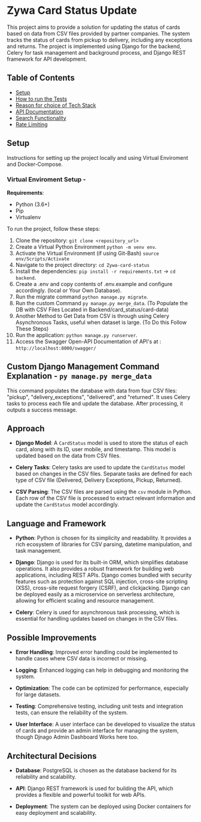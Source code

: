 # Zywa Card Status Update

This project aims to provide a solution for updating the status of cards based on data from CSV files provided by partner companies. The system tracks the status of cards from pickup to delivery, including any exceptions and returns. The project is implemented using Django for the backend, Celery for task management and background process, and Django REST framework for API development.


## Table of Contents 

- [Setup](#setup)
- [How to run the Tests](#how-to-run-the-tests)
- [Reason for choice of Tech Stack](#reason-for-choice-of-tech-stack)
- [API Documentation](#api-documentation)
- [Search Functionality](#search-functionality)
- [Rate Limiting](#rate-limiting)

## Setup

Instructions for setting up the project locally and using Virtual Enviroment and Docker-Compose.

### Virtual Enviroment Setup - 

**Requirements**:
   - Python (3.6+)
   - Pip
   - Virtualenv

To run the project, follow these steps:

1. Clone the repository: `git clone <repository_url>`
2. Create a Virtual Python Environment `python -m venv env`.
3. Activate the Virtual Environment (if using Git-Bash) `source env/Scripts/Activate`
4. Navigate to the project directory: `cd Zywa-card-status`
5. Install the dependencies: `pip install -r requirements.txt` -> `cd backend`.
6. Create a .env and copy contents of .env.example and configure accordingly. (local or Your Own Database).
7. Run the migrate command `python manage.py migrate`.
8. Run the custom Command `py manage.py merge_data`. (To Populate the DB with CSV Files Located in Backend/card_status/card-data)
9. Another Method to Get Data from CSV is through using Celery Asynchronous Tasks, useful when dataset is large. (To Do this Follow These Steps)
10. Run the application: `python manage.py runserver`.
11. Access the Swagger Open-API Documentation of API's at : `http://localhost:8000/swagger/`


## Custom Django Management Command Explanation - `py manage.py merge_data`

This command populates the database with data from four CSV files: "pickup", "delivery_exceptions", "delivered", and "returned". It uses Celery tasks to process each file and update the database. After processing, it outputs a success message.

## Approach

- **Django Model**: A `CardStatus` model is used to store the status of each card, along with its ID, user mobile, and timestamp. This model is updated based on the data from CSV files.

- **Celery Tasks**: Celery tasks are used to update the `CardStatus` model based on changes in the CSV files. Separate tasks are defined for each type of CSV file (Delivered, Delivery Exceptions, Pickup, Returned).

- **CSV Parsing**: The CSV files are parsed using the `csv` module in Python. Each row of the CSV file is processed to extract relevant information and update the `CardStatus` model accordingly.

## Language and Framework

- **Python**: Python is chosen for its simplicity and readability. It provides a rich ecosystem of libraries for CSV parsing, datetime manipulation, and task management.

- **Django**: Django is used for its built-in ORM, which simplifies database operations. It also provides a robust framework for building web applications, including REST APIs. Django comes bundled with security features such as protection against SQL injection, cross-site scripting (XSS), cross-site request forgery (CSRF), and clickjacking. Django can be deployed easily as a microservice on serverless architecture, allowing for efficient scaling and resource management.

- **Celery**: Celery is used for asynchronous task processing, which is essential for handling updates based on changes in the CSV files.

## Possible Improvements

- **Error Handling**: Improved error handling could be implemented to handle cases where CSV data is incorrect or missing.

- **Logging**: Enhanced logging can help in debugging and monitoring the system.

- **Optimization**: The code can be optimized for performance, especially for large datasets.

- **Testing**: Comprehensive testing, including unit tests and integration tests, can ensure the reliability of the system.

- **User Interface**: A user interface can be developed to visualize the status of cards and provide an admin interface for managing the system, though Djnago Admin Dashboard Works here too.

## Architectural Decisions

- **Database**: PostgreSQL is chosen as the database backend for its reliability and scalability.

- **API**: Django REST framework is used for building the API, which provides a flexible and powerful toolkit for web APIs.

- **Deployment**: The system can be deployed using Docker containers for easy deployment and scalability.

